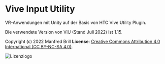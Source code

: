 # Vive Input Utility

VR-Anwendungen mit Unity auf der Basis von HTC Vive Utility Plugin.

Die verwendete Version von VIU (Stand Juli 2022) ist 1.15. 

Copyright (c) 2022 Manfred Brill
**License**: [Creative Commons Attribution 4.0 International (CC BY-NC-SA 4.0)](https://creativecommons.org/licenses/by-nc-sa/4.0/).  

![Lizenzlogo](https://licensebuttons.net/l/by-nc-sa/3.0/de/88x31.png)

